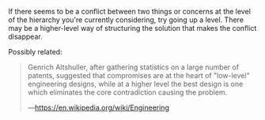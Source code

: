 If there seems to be a conflict between two things or concerns at the level of the hierarchy you're currently considering, try going up a level. There may be a higher-level way of structuring the solution that makes the conflict disappear.

Possibly related:

> Genrich Altshuller, after gathering statistics on a large number of patents, suggested that compromises are at the heart of "low-level" engineering designs, while at a higher level the best design is one which eliminates the core contradiction causing the problem.
>
> —https://en.wikipedia.org/wiki/Engineering